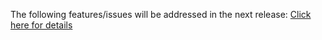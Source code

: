 The following features/issues will be addressed in the next release: [Click here for details](http://code.google.com/p/zipscript/issues/list?q=label%3Ar0.9.3%20label%3AModule-core&can=1)